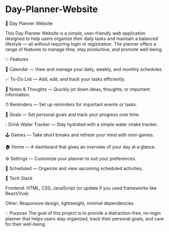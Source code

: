 # Day-Planner-Website
🌟 Day Planner Website

This Day Planner Website is a simple, user-friendly web application designed to help users organize their daily tasks and maintain a balanced lifestyle — all without requiring login or registration. The planner offers a range of features to manage time, stay productive, and promote well-being.

✨ Features

📅 Calendar — View and manage your daily, weekly, and monthly schedules.

✅ To-Do List — Add, edit, and track your tasks efficiently.

📝 Notes & Thoughts — Quickly jot down ideas, thoughts, or important information.

⏰ Reminders — Set up reminders for important events or tasks.

🎯 Goals — Set personal goals and track your progress over time.

💧 Drink Water Tracker — Stay hydrated with a simple water intake tracker.

🕹 Games — Take short breaks and refresh your mind with mini-games.

🏠 Home — A dashboard that gives an overview of your day at a glance.

⚙ Settings — Customize your planner to suit your preferences.

📌 Scheduled — Organize and view upcoming scheduled activities.


🚀 Tech Stack

Frontend: HTML, CSS, JavaScript (or update if you used frameworks like React/Vue)

Other: Responsive design, lightweight, minimal dependencies


💡 Purpose
The goal of this project is to provide a distraction-free, no-login planner that helps users stay organized, track their personal goals, and care for their well-being.


